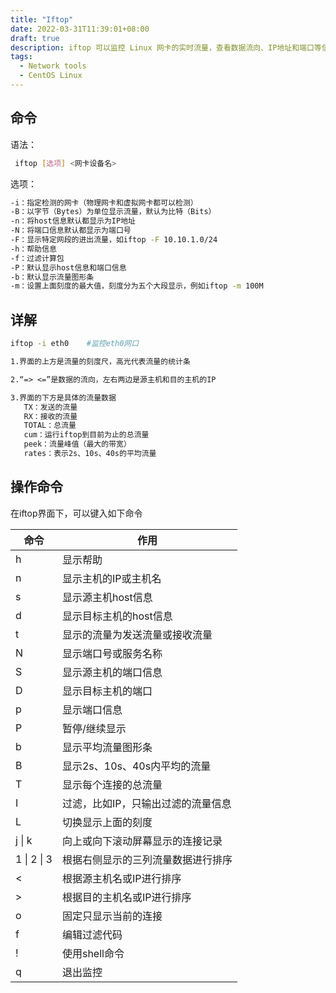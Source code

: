 ```yaml
---
title: "Iftop"
date: 2022-03-31T11:39:01+08:00
draft: true
description: iftop 可以监控 Linux 网卡的实时流量，查看数据流向、IP地址和端口等信息。
tags:
  - Network tools
  - CentOS Linux
---
```






## 命令

语法：

```bash
 iftop [选项] <网卡设备名>
```

选项：

```bash
-i：指定检测的网卡（物理网卡和虚拟网卡都可以检测）
-B：以字节（Bytes）为单位显示流量，默认为比特（Bits）
-n：将host信息默认都显示为IP地址
-N：将端口信息默认都显示为端口号
-F：显示特定网段的进出流量，如iftop -F 10.10.1.0/24
-h：帮助信息
-f：过滤计算包
-P：默认显示host信息和端口信息
-b：默认显示流量图形条
-m：设置上面刻度的最大值，刻度分为五个大段显示，例如iftop -m 100M
```

 

## 详解

```bash
iftop -i eth0    #监控eth0网口
```



```txt
1.界面的上方是流量的刻度尺，高光代表流量的统计条

2.“=> <=”是数据的流向，左右两边是源主机和目的主机的IP

3.界面的下方是具体的流量数据
​	TX：发送的流量
​	RX：接收的流量
​	TOTAL：总流量
​	cum：运行iftop到目前为止的总流量
​	peek：流量峰值（最大的带宽）
​	rates：表示2s、10s、40s的平均流量
```



## 操作命令

在iftop界面下，可以键入如下命令

| 命令        | 作用                               |
| ----------- | ---------------------------------- |
| h           | 显示帮助                           |
| n           | 显示主机的IP或主机名               |
| s           | 显示源主机host信息                 |
| d           | 显示目标主机的host信息             |
| t           | 显示的流量为发送流量或接收流量     |
| N           | 显示端口号或服务名称               |
| S           | 显示源主机的端口信息               |
| D           | 显示目标主机的端口                 |
| p           | 显示端口信息                       |
| P           | 暂停/继续显示                      |
| b           | 显示平均流量图形条                 |
| B           | 显示2s、10s、40s内平均的流量       |
| T           | 显示每个连接的总流量               |
| I           | 过滤，比如IP，只输出过滤的流量信息 |
| L           | 切换显示上面的刻度                 |
| j \| k      | 向上或向下滚动屏幕显示的连接记录   |
| 1 \| 2 \| 3 | 根据右侧显示的三列流量数据进行排序 |
| <           | 根据源主机名或IP进行排序           |
| \>          | 根据目的主机名或IP进行排序         |
| o           | 固定只显示当前的连接               |
| f           | 编辑过滤代码                       |
| !           | 使用shell命令                      |
| q           | 退出监控                           |

